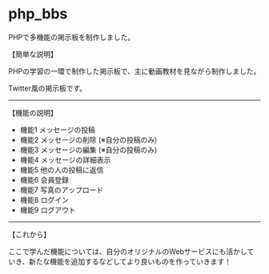 # php_bbs

<p>PHPで多機能の掲示板を制作しました。</P>

<p>【簡単な説明】</p>
<p>PHPの学習の一環で制作した掲示板で、主に動画教材を見ながら制作しました。<p>
<p>Twitter風の掲示板です。</p>
<hr>
<p>【機能の説明】</p>
<ul>
  <li>機能1 メッセージの投稿</li>
  <li>機能2 メッセージの削除 (※自分の投稿のみ)</li>
  <li>機能3 メッセージの編集 (※自分の投稿のみ)</li>
  <li>機能4 メッセージの詳細表示</li>
  <li>機能5 他の人の投稿に返信</li>
  <li>機能6 会員登録</li>
  <li>機能7 写真のアップロード </li>
  <li>機能8 ログイン</li>
  <li>機能9 ログアウト </li>
</ul>
<hr>
<p>【これから】</p>
<p>ここで学んだ機能については、自分のオリジナルのWebサービスにも活かしていき、新たな機能を追加するなどしてより良いものを作っていきます！</P>

